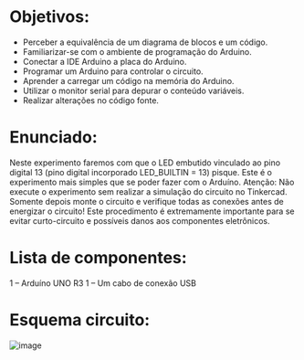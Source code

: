 # Objetivos:
- Perceber a equivalência de um diagrama de blocos e um código.
- Familiarizar-se com o ambiente de programação do Arduino.
- Conectar a IDE Arduino a placa do Arduino.
- Programar um Arduino para controlar o circuito.
- Aprender a carregar um código na memória do Arduino.
- Utilizar o monitor serial para depurar o conteúdo variáveis.
- Realizar alterações no código fonte.

# Enunciado:
Neste experimento faremos com que o LED embutido vinculado ao pino digital 13 (pino digital
incorporado LED_BUILTIN = 13) pisque. Este é o experimento mais simples que se poder fazer com o
Arduíno.
Atenção: Não execute o experimento sem realizar a simulação do circuito no Tinkercad. Somente depois
monte o circuito e verifique todas as conexões antes de energizar o circuito! Este procedimento é
extremamente importante para se evitar curto-circuito e possíveis danos aos componentes eletrônicos.

# Lista de componentes:
1 – Arduíno UNO R3
1 – Um cabo de conexão USB

# Esquema circuito:

![image](https://github.com/pedrykolas/bananaarduino/assets/75922056/e35208a0-6c0e-495c-9c1f-1bc62f1139fc)
